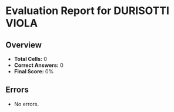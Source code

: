 # Evaluation Report for DURISOTTI VIOLA

## Overview

- **Total Cells:** 0
- **Correct Answers:** 0
- **Final Score:** 0%

## Errors

- No errors.